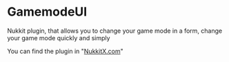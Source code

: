 # GamemodeUI

Nukkit plugin, that allows you to change your game mode in a form, change your game mode quickly and simply

You can find the plugin in "[NukkitX.com](https://nukkitx.com/resources/gamemode-ui.105/)"

